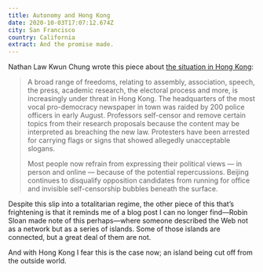 ```yaml
---
title: Autonomy and Hong Kong
date: 2020-10-03T17:07:12.674Z
city: San Francisco
country: California
extract: And the promise made.
---
```

Nathan Law Kwun Chung wrote this piece about [the situation in Hong Kong](https://www.nytimes.com/2020/10/01/opinion/international-world/hong-kong-autonomy-china.html): 

> A broad range of freedoms, relating to assembly, association, speech, the press, academic research, the electoral process and more, is increasingly under threat in Hong Kong. The headquarters of the most vocal pro-democracy newspaper in town was raided by 200 police officers in early August. Professors self-censor and remove certain topics from their research proposals because the content may be interpreted as breaching the new law. Protesters have been arrested for carrying flags or signs that showed allegedly unacceptable slogans.
> 
> Most people now refrain from expressing their political views — in person and online — because of the potential repercussions. Beijing continues to disqualify opposition candidates from running for office and invisible self-censorship bubbles beneath the surface.

Despite this slip into a totalitarian regime, the other piece of this that’s frightening is that it reminds me of a blog post I can no longer find—Robin Sloan made note of this perhaps—where someone described the Web not as a network but as a series of islands. Some of those islands are connected, but a great deal of them are not. 

And with Hong Kong I fear this is the case now; an island being cut off from the outside world. 

